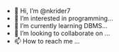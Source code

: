 - 👋 Hi, I’m @nkrider7
- 👀 I’m interested in programming...
- 🌱 I’m currently learning DBMS...
- 💞️ I’m looking to collaborate on ...
- 📫 How to reach me ...

<!---
nkrider7/nkrider7 is a ✨ special ✨ repository because its `README.md` (this file) appears on your GitHub profile.
You can click the Preview link to take a look at your changes.
--->
